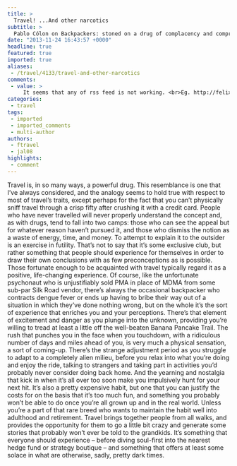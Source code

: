 ```yaml
---
title: >
  Travel! ...And other narcotics
subtitle: >
  Pablo Cólon on Backpackers: stoned on a drug of complacency and compromise
date: "2013-11-24 16:43:57 +0000"
headline: true
featured: true
imported: true
aliases:
 - /travel/4133/travel-and-other-narcotics
comments:
 - value: >
     It seems that any of rss feed is not working. <br>Eg. http://felixonline.co.uk/rss.php?cat=travel <br> <br>Would you fix it?,Hi Anon - thanks for pointing that out! We'll fix it soon. <br> <br>-- Felix webdev
categories:
 - travel
tags:
 - imported
 - imported_comments
 - multi-author
authors:
 - ftravel
 - jal08
highlights:
 - comment
---
```


Travel is, in so many ways, a powerful drug. This resemblance is one that I’ve always considered, and the analogy seems to hold true with respect to most of travel’s traits, except perhaps for the fact that you can’t physically sniff travel through a crisp fifty after crushing it with a credit card.
 People who have never travelled will never properly understand the concept and, as with drugs, tend to fall into two camps: those who can see the appeal but for whatever reason haven’t pursued it, and those who dismiss the notion as a waste of energy, time, and money. To attempt to explain it to the outsider is an exercise in futility. That’s not to say that it’s some exclusive club, but rather something that people should experience for themselves in order to draw their own conclusions with as few preconceptions as is possible.
 Those fortunate enough to be acquainted with travel typically regard it as a positive, life-changing experience. Of course, like the unfortunate psychonaut who is unjustifiably sold PMA in place of MDMA from some sub-par Silk Road vendor, there’s always the occasional backpacker who contracts dengue fever or ends up having to bribe their way out of a situation in which they’ve done nothing wrong, but on the whole it’s the sort of experience that enriches you and your perceptions.
 There’s that element of excitement and danger as you plunge into the unknown, providing you’re willing to tread at least a little off the well-beaten Banana Pancake Trail. The rush that punches you in the face when you touchdown, with a ridiculous number of days and miles ahead of you, is very much a physical sensation, a sort of coming-up. There’s the strange adjustment period as you struggle to adapt to a completely alien milieu, before you relax into what you’re doing and enjoy the ride, talking to strangers and taking part in activities you’d probably never consider doing back home. And the yearning and nostalgia that kick in when it’s all over too soon make you impulsively hunt for your next hit.
 It’s also a pretty expensive habit, but one that you can justify the costs for on the basis that it’s too much fun, and something you probably won’t be able to do once you’re all grown up and in the real world. Unless you’re a part of that rare breed who wants to maintain the habit well into adulthood and retirement.
 Travel brings together people from all walks, and provides the opportunity for them to go a little bit crazy and generate some stories that probably won’t ever be told to the grandkids. It’s something that everyone should experience – before diving soul-first into the nearest hedge fund or strategy boutique – and something that offers at least some solace in what are otherwise, sadly, pretty dark times.
